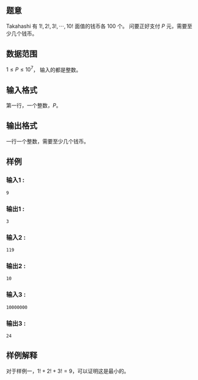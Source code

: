 ## 题意  

Takahashi 有 $1!,2!,3!,\cdots,10!$ 面值的钱币各 $100$ 个。
问要正好支付 $P$ 元，需要至少几个钱币。

## 数据范围

$1\le P\le 10^7$，
输入的都是整数。     

## 输入格式

第一行，一个整数，$P$。     
          
## 输出格式

一行一个整数，需要至少几个钱币。

## 样例

### 输入1 :
```
9
```

### 输出1 :
```
3
```

### 输入2 :
```
119
```

### 输出2 :
```
10
```

### 输入3 :
```
10000000
```

### 输出3 :
```
24
```

## 样例解释

对于样例一，$1!+2!+3! = 9$，可以证明这是最小的。 
